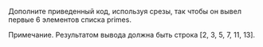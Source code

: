 Дополните приведенный код, используя срезы, так чтобы он вывел первые 6 элементов списка primes.

Примечание. Результатом вывода должна быть строка [2, 3, 5, 7, 11, 13].